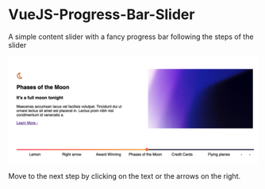 # VueJS-Progress-Bar-Slider
A simple content slider with a fancy progress bar following the steps of the slider

![image info](./images/ProgressSlider.png)

Move to the next step by clicking on the text or the arrows on the right.
